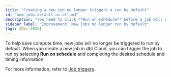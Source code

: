 ```yaml
---
title: "Creating a new job no longer triggers a run by default"
id: "new-jobs-default-as-off.md"
description: "You need to click **Run on schedule** before a job will be scheduled to run"
sidebar_label: "Improvement: New jobs no longer run by default"
tags: [Dec-2022]
---
```


To help save compute time, new jobs will no longer be triggered to run by default. When you create a new job in dbt Cloud, you can trigger the job to run by selecting **Run on schedule** and completing the desired schedule and timing information.

For more information, refer to [Job triggers](/docs/deploy/job-triggers).

<Lightbox src="/img/docs/release-notes/new-jobs-default-as-off.png" title="Default for newly created jobs"/>

